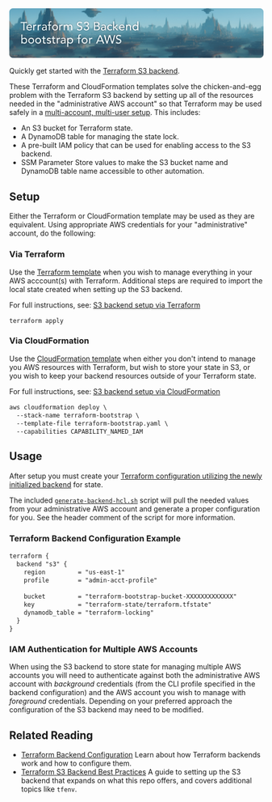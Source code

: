 <img src="docs/banner.png" alt="Terraform Bootstrap for AWS">

Quickly get started with the [Terraform S3 backend](https://developer.hashicorp.com/terraform/language/settings/backends/s3).

These Terraform and CloudFormation templates solve the chicken-and-egg problem with the Terraform S3 backend by setting up all of the resources needed in the "administrative AWS account" so that Terraform may be used safely in a [multi-account, multi-user setup](https://developer.hashicorp.com/terraform/language/settings/backends/s3#multi-account-aws-architecture). This includes:

- An S3 bucket for Terraform state.
- A DynamoDB table for managing the state lock.
- A pre-built IAM policy that can be used for enabling access to the S3 backend.
- SSM Parameter Store values to make the S3 bucket name and DynamoDB table name accessible to other automation.

## Setup

Either the Terraform or CloudFormation template may be used as they are equivalent. Using appropriate AWS credentials for your "administrative" account, do the following:

### Via Terraform

Use the [Terraform template](terraform-bootstrap.tf) when you wish to manage everything in your AWS acccount(s) with Terraform. Additional steps are required to import the local state created when setting up the S3 backend.

For full instructions, see: [S3 backend setup via Terraform](docs/Setup-Via-Terraform.md)

```shell
terraform apply
```

### Via CloudFormation

Use the [CloudFormation template](terraform-bootstrap.yaml) when either you don't intend to manage you AWS resources with Terraform, but wish to store your state in S3, or you wish to keep your backend resources outside of your Terraform state.

For full instructions, see: [S3 backend setup via CloudFormation](docs/Setup-Via-CloudFormation.md)

```
aws cloudformation deploy \
  --stack-name terraform-bootstrap \
  --template-file terraform-bootstrap.yaml \
  --capabilities CAPABILITY_NAMED_IAM
```

## Usage

After setup you must create your [Terraform configuration utilizing the newly initialized backend](https://developer.hashicorp.com/terraform/language/settings/backends/s3#configuration) for state.

The included [`generate-backend-hcl.sh`](generate-backend-hcl.sh) script will pull the needed values from your administrative AWS account and generate a proper configuration for you. See the header comment of the script for more information.

### Terraform Backend Configuration Example

```hcl
terraform {
  backend "s3" {
    region         = "us-east-1"
    profile        = "admin-acct-profile"

    bucket         = "terraform-bootstrap-bucket-XXXXXXXXXXXXX"
    key            = "terraform-state/terraform.tfstate"
    dynamodb_table = "terraform-locking"
  }
}
```

### IAM Authentication for Multiple AWS Accounts

When using the S3 backend to store state for managing multiple AWS accounts you will need to authenticate against both the administrative AWS account with *background* credentials (from the CLI profile specified in the backend configuration) and the AWS account you wish to manage with *foreground* credentials. Depending on your preferred approach the configuration of the S3 backend may need to be modified.

## Related Reading

- [Terraform Backend Configuration](https://developer.hashicorp.com/terraform/language/settings/backends/configuration)
  Learn about how Terraform backends work and how to configure them.
- [Terraform S3 Backend Best Practices](https://technology.doximity.com/articles/terraform-s3-backend-best-practices)
  A guide to setting up the S3 backend that expands on what this repo offers, and covers additional topics like `tfenv`.
